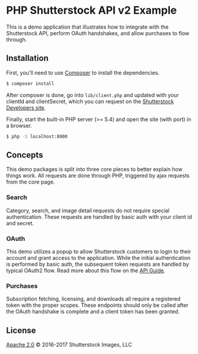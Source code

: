 # PHP Shutterstock API v2 Example

This is a demo application that illustrates how to integrate with the Shutterstock API, perform OAuth handshakes, and allow purchases to flow through.

## Installation

First, you'll need to use [Composer](https://getcomposer.org/) to install the dependencies.

```bash
$ composer install
```

After composer is done, go into `lib/client.php` and updated with your clientId and clientSecret, which you can request on the [Shutterstock Developers site](https://developers.shutterstock.com/).

Finally, start the built-in PHP server (>= 5.4) and open the site (with port) in a browser.

```bash
$ php -S localhost:8000
```

## Concepts

This demo packages is split into three core pieces to better explain how things work. All requests are done through PHP, triggered by ajax requests from the core page.

### Search

Category, search, and image detail requests do not require special authentication. These requests are handled by basic auth with your client id and secret.

### OAuth

This demo utilizes a popup to allow Shutterstock customers to login to their account and grant access to the application. While the initial authentication is performed by basic auth, the subsequent token requests are handled by typical OAuth2 flow. Read more about this flow on the [API Guide](https://developers.shutterstock.com/guides/authentication#oauth-2-0).

### Purchases

Subscription fetching, licensing, and downloads all require a registered token with the proper scopes. These endpoints should only be called after the OAuth handshake is complete and a client token has been granted.

## License

[Apache 2.0](LICENSE) © 2016-2017 Shutterstock Images, LLC